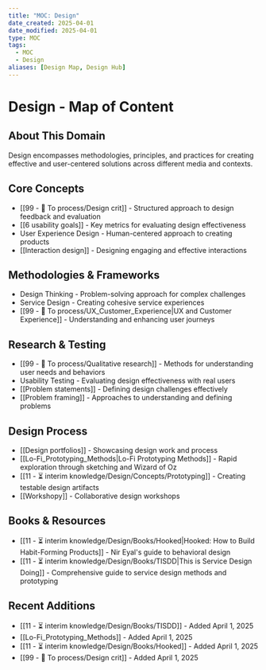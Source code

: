 ```yaml
---
title: "MOC: Design"
date_created: 2025-04-01
date_modified: 2025-04-01
type: MOC
tags:
  - MOC
  - Design
aliases: [Design Map, Design Hub]
---
```


# Design - Map of Content

## About This Domain
Design encompasses methodologies, principles, and practices for creating effective and user-centered solutions across different media and contexts.

## Core Concepts
- [[99 - 📄 To process/Design crit]] - Structured approach to design feedback and evaluation
- [[6 usability goals]] - Key metrics for evaluating design effectiveness
- User Experience Design - Human-centered approach to creating products
- [[Interaction design]] - Designing engaging and effective interactions

## Methodologies & Frameworks
- Design Thinking - Problem-solving approach for complex challenges
- Service Design - Creating cohesive service experiences
- [[99 - 📄 To process/UX_Customer_Experience|UX and Customer Experience]] - Understanding and enhancing user journeys

## Research & Testing
- [[99 - 📄 To process/Qualitative research]] - Methods for understanding user needs and behaviors
- Usability Testing - Evaluating design effectiveness with real users
- [[Problem statements]] - Defining design challenges effectively
- [[Problem framing]] - Approaches to understanding and defining problems

## Design Process
- [[Design portfolios]] - Showcasing design work and process
- [[Lo-Fi_Prototyping_Methods|Lo-Fi Prototyping Methods]] - Rapid exploration through sketching and Wizard of Oz
- [[11 - ⏳ interim knowledge/Design/Concepts/Prototyping]] - Creating testable design artifacts
- [[Workshopy]] - Collaborative design workshops

## Books & Resources
- [[11 - ⏳ interim knowledge/Design/Books/Hooked|Hooked: How to Build Habit-Forming Products]] - Nir Eyal's guide to behavioral design
- [[11 - ⏳ interim knowledge/Design/Books/TISDD|This is Service Design Doing]] - Comprehensive guide to service design methods and prototyping

## Recent Additions
- [[11 - ⏳ interim knowledge/Design/Books/TISDD]] - Added April 1, 2025
- [[Lo-Fi_Prototyping_Methods]] - Added April 1, 2025
- [[11 - ⏳ interim knowledge/Design/Books/Hooked]] - Added April 1, 2025
- [[99 - 📄 To process/Design crit]] - Added April 1, 2025
